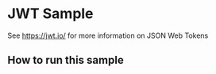 # JWT Sample

See https://jwt.io/ for more information on JSON Web Tokens

## How to run this sample